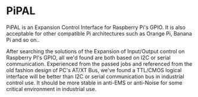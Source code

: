 # PiPAL
PiPAL is an Expansion Control Interface for Raspberry Pi's GPIO. It is also acceptable for other compatible Pi architectures such as Orange Pi, Banana Pi and so on..

After searching the solutions of the Expansion of Input/Output control on Raspberry PI's GPIO, all we'd found are both based on I2C or serial communication. Experienced from the passed jobs and referenced from the old fashion design of PC's AT/XT Bus, we've found a TTL/CMOS logical interface will be better than I2C or serial communication bus in industrial control use. It should be more stable in anti-EMS or anti-Noise for some critical environment in industrial use.
